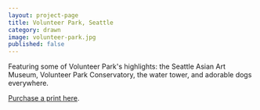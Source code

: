 ```yaml
---
layout: project-page
title: Volunteer Park, Seattle
category: drawn
image: volunteer-park.jpg
published: false
---
```

Featuring some of Volunteer Park's highlights: the Seattle Asian Art Museum, Volunteer Park Conservatory, the water tower, and adorable dogs everywhere.

[Purchase a print here](http://www.inprnt.com/gallery/hicrista/volunteer-park-seattle/).